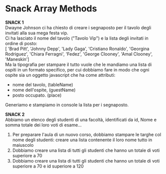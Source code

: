 # Snack Array Methods

**SNACK 1**  
Dwayne Johnson ci ha chiesto di creare i segnaposto per il tavolo degli invitati alla sua mega festa vip.  
Ci ha lasciato il nome del tavolo ("Tavolo Vip") e la lista degli invitati in ordine di posto:  
[ 'Brad Pitt', 'Johnny Depp', 'Lady Gaga', 'Cristiano Ronaldo', 'Georgina Rodriguez', 'Chiara Ferragni', 'Fedez', 'George Clooney', 'Amal Clooney', 'Maneskin']  
Ma la tipografia per stampare il tutto vuole che le mandiamo una lista di ospiti in un formato specifico, per cui dobbiamo fare in modo che ogni ospite sia un oggetto javascript che ha come attributi:  
- nome del tavolo, (tableName)
- nome dell'ospite,  (guestName)
- posto occupato. (place)

Generiamo e stampiamo in console la lista per i segnaposto.

**SNACK 2**  
Abbiamo un elenco degli studenti di una facoltà, identificati da id, Nome e somma totale dei loro voti di esame...  
1. Per preparare l'aula di un nuovo corso, dobbiamo stampare le targhe col nome degli studenti: creare una lista contenente il loro nome tutto in maiuscolo
2. Dobbiamo creare una lista di tutti gli studenti che hanno un totale di voti superiore a 70
3. Dobbiamo creare una lista di tutti gli studenti che hanno un totale di voti superiore a 70 e id superiore a 120
